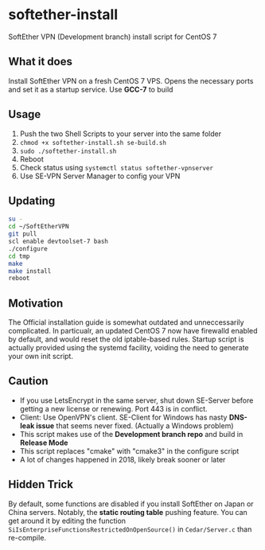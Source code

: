 # softether-install
SoftEther VPN (Development branch) install script for CentOS 7

## What it does
Install SoftEther VPN on a fresh CentOS 7 VPS. Opens the necessary ports and set it as a startup service. Use **GCC-7** to build

## Usage
1. Push the two Shell Scripts to your server into the same folder
2. ```chmod +x softether-install.sh se-build.sh```
3. ```sudo ./softether-install.sh```
4. Reboot
5. Check status using ```systemctl status softether-vpnserver```
6. Use SE-VPN Server Manager to config your VPN

## Updating

```bash
su -
cd ~/SoftEtherVPN
git pull
scl enable devtoolset-7 bash
./configure
cd tmp
make
make install
reboot
```

## Motivation
The Official installation guide is somewhat outdated and unneccessarily complicated. In particualr, an updated CentOS 7 now have firewalld enabled by default, and would reset the old iptable-based rules. Startup script is actually provided using the systemd facility, voiding the need to generate your own init script. 

## Caution
* If you use LetsEncrypt in the same server, shut down SE-Server before getting a new license or renewing. Port 443 is in conflict.
* Client: Use OpenVPN's client. SE-Client for Windows has nasty **DNS-leak issue** that seems never fixed. (Actually a Windows problem)
* This script makes use of the **Development branch repo** and build in **Release Mode**
* This script replaces "cmake" with "cmake3" in the configure script
* A lot of changes happened in 2018, likely break sooner or later

## Hidden Trick
By default, some functions are disabled if you install SoftEther on Japan or China servers. Notably, the __static routing table__ pushing feature. You can get around it by editing the function ```SiIsEnterpriseFunctionsRestrictedOnOpenSource()``` in ```Cedar/Server.c``` than re-compile.
